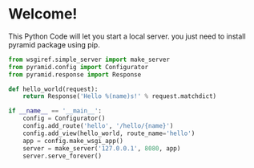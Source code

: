 # Welcome!

This Python Code will let you start a local server. you just need to install pyramid package using pip.

```python runnable
from wsgiref.simple_server import make_server
from pyramid.config import Configurator
from pyramid.response import Response

def hello_world(request):
    return Response('Hello %(name)s!' % request.matchdict)

if __name__ == '__main__':
    config = Configurator()
    config.add_route('hello', '/hello/{name}')
    config.add_view(hello_world, route_name='hello')
    app = config.make_wsgi_app()
    server = make_server('127.0.0.1', 8080, app)
    server.serve_forever()
```

